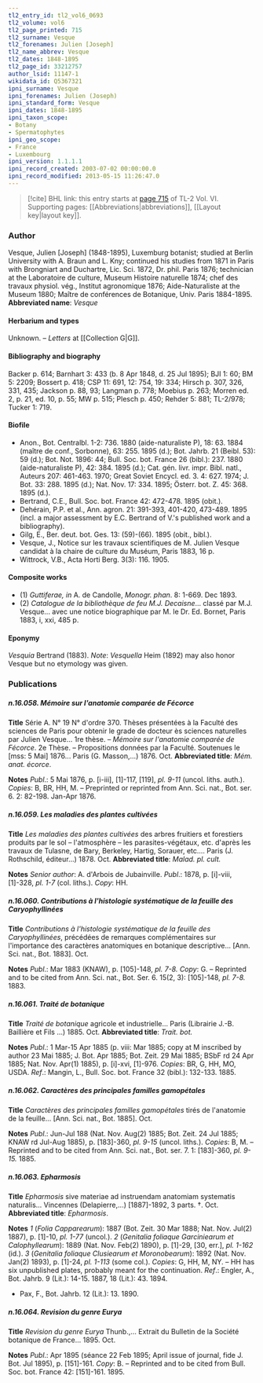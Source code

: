 ```yaml
---
tl2_entry_id: tl2_vol6_0693
tl2_volume: vol6
tl2_page_printed: 715
tl2_surname: Vesque
tl2_forenames: Julien [Joseph]
tl2_name_abbrev: Vesque
tl2_dates: 1848-1895
tl2_page_id: 33212757
author_lsid: 11147-1
wikidata_id: Q5367321
ipni_surname: Vesque
ipni_forenames: Julien (Joseph)
ipni_standard_form: Vesque
ipni_dates: 1848-1895
ipni_taxon_scope: 
- Botany
- Spermatophytes
ipni_geo_scope: 
- France
- Luxembourg
ipni_version: 1.1.1.1
ipni_record_created: 2003-07-02 00:00:00.0
ipni_record_modified: 2013-05-15 11:26:47.0
---
```



> [!cite] BHL link: this entry starts at [page 715](https://www.biodiversitylibrary.org/page/33212757) of TL-2 Vol. VI.
> Supporting pages: [[Abbreviations|abbreviations]], [[Layout key|layout key]].

### Author

Vesque, Julien \[Joseph\] (1848-1895), Luxemburg botanist; studied at Berlin University with A. Braun and L. Kny; continued his studies from 1871 in Paris with Brongniart and Duchartre, Lic. Sci. 1872, Dr. phil. Paris 1876; technician at the Laboratoire de culture, Museum Histoire naturelle 1874; chef des travaux physiol. vég., Institut agronomique 1876; Aide-Naturaliste at the Museum 1880; Maître de conférences de Botanique, Univ. Paris 1884-1895. 
**Abbreviated name**: *Vesque*

#### Herbarium and types

Unknown. – *Letters* at [[Collection G|G]].

#### Bibliography and biography

Backer p. 614; Barnhart 3: 433 (b. 8 Apr 1848, d. 25 Jul 1895); BJI 1: 60; BM 5: 2209; Bossert p. 418; CSP 11: 691, 12: 754, 19: 334; Hirsch p. 307, 326, 331, 435; Jackson p. 88, 93; Langman p. 778; Moebius p. 263; Morren ed. 2, p. 21, ed. 10, p. 55; MW p. 515; Plesch p. 450; Rehder 5: 881; TL-2/978; Tucker 1: 719.

#### Biofile

- Anon., Bot. Centralbl. 1-2: 736. 1880 (aide-naturaliste P), 18: 63. 1884 (maître de conf., Sorbonne), 63: 255. 1895 (d.); Bot. Jahrb. 21 (Beibl. 53): 59 (d.); Bot. Not. 1896: 44; Bull. Soc. bot. France 26 (bibl.): 237. 1880 (aide-naturaliste P), 42: 384. 1895 (d.); Cat. gén. livr. impr. Bibl. natl., Auteurs 207: 461-463. 1970; Great Soviet Encycl. ed. 3. 4: 627. 1974; J. Bot. 33: 288. 1895 (d.); Nat. Nov. 17: 334. 1895; Österr. bot. Z. 45: 368. 1895 (d.).
- Bertrand, C.E., Bull. Soc. bot. France 42: 472-478. 1895 (obit.).
- Dehérain, P.P. et al., Ann. agron. 21: 391-393, 401-420, 473-489. 1895 (incl. a major assessment by E.C. Bertrand of V.'s published work and a bibliography).
- Gilg, E., Ber. deut. bot. Ges. 13: (59)-(66). 1895 (obit., bibl.).
- Vesque, J., Notice sur les travaux scientifiques de M. Julien Vesque candidat à la chaire de culture du Muséum, Paris 1883, 16 p.
- Wittrock, V.B., Acta Horti Berg. 3(3): 116. 1905.

#### Composite works

- (1) *Guttiferae, in* A. de Candolle, *Monogr. phan*. 8: 1-669. Dec 1893.
- (2) *Catalogue de la bibliothèque de feu M.J. Decaisne*... classé par M.J. Vesque... avec une notice biographique par M. le Dr. Ed. Bornet, Paris 1883, i, xxi, 485 p.

#### Eponymy

*Vesquia* Bertrand (1883). *Note*: *Vesquella* Heim (1892) may also honor Vesque but no etymology was given.

### Publications

##### n.16.058. Mémoire sur l'anatomie comparée de Fécorce

**Title**
Série A. N° 19 N° d'ordre 370. Thèses présentées à la Faculté des sciences de Paris pour obtenir le grade de docteur ès sciences naturelles par Julien Vesque... 1re thèse. – *Mémoire sur l'anatomie comparée de Fécorce*. 2e Thèse. – Propositions données par la Faculté. Soutenues le \[mss: 5 Mai\] 1876... Paris (G. Masson,...) 1876. Oct.
**Abbreviated title**: *Mém. anat. écorce*.

**Notes**
*Publ*.: 5 Mai 1876, p. \[i-iii\], \[1\]-117, \[119\], *pl. 9-11* (uncol. liths. auth.). *Copies*: B, BR, HH, M. – Preprinted or reprinted from Ann. Sci. nat., Bot. ser. 6. 2: 82-198. Jan-Apr 1876.

##### n.16.059. Les maladies des plantes cultivées

**Title**
*Les maladies des plantes cultivées* des arbres fruitiers et forestiers produits par le sol – l'atmosphère – les parasites-végétaux, etc. d'après les travaux de Tulasne, de Bary, Berkeley, Hartig, Sorauer, etc.... Paris (J. Rothschild, éditeur...) 1878. Oct.
**Abbreviated title**: *Malad. pl. cult.*

**Notes**
*Senior author*: A. d'Arbois de Jubainville.
*Publ*.: 1878, p. \[i\]-viii, \[1\]-328, *pl. 1-7* (col. liths.). *Copy*: HH.

##### n.16.060. Contributions à l'histologie systématique de la feuille des Caryophyllinées

**Title**
*Contributions à l'histologie systématique de la feuille des Caryophyllinées*, précédées de remarques complémentaires sur l'importance des caractères anatomiques en botanique descriptive... \[Ann. Sci. nat., Bot. 1883\]. Oct.

**Notes**
*Publ*.: Mar 1883 (KNAW), p. \[105\]-148, *pl. 7-8. Copy*: G. – Reprinted and to be cited from Ann. Sci. nat., Bot. Ser. 6. 15(2, 3): \[105\]-148, *pl. 7-8.* 1883.

##### n.16.061. Traité de botanique

**Title**
*Traité de botanique* agricole et industrielle... Paris (Librairie J.-B. Baillière et Fils ...) 1885. Oct.
**Abbreviated title**: *Trait. bot.*

**Notes**
*Publ*.: 1 Mar-15 Apr 1885 (p. viii: Mar 1885; copy at M inscribed by author 23 Mai 1885; J. Bot. Apr 1885; Bot. Zeit. 29 Mai 1885; BSbF rd 24 Apr 1885; Nat. Nov. Apr(1) 1885), p. \[i\]-xvi, \[1\]-976. *Copies*: BR, G, HH, MO, USDA.
*Ref*.: Mangin, L., Bull. Soc. bot. France 32 (bibl.): 132-133. 1885.

##### n.16.062. Caractères des principales familles gamopétales

**Title**
*Caractères des principales familles gamopétales* tirés de l'anatomie de la feuille... \[Ann. Sci. nat., Bot. 1885\]. Oct.

**Notes**
*Publ*.: Jun-Jul 188 (Nat. Nov. Aug(2) 1885; Bot. Zeit. 24 Jul 1885; KNAW rd Jul-Aug 1885), p. \[183\]-360, *pl. 9-15* (uncol. liths.). *Copies*: B, M. – Reprinted and to be cited from Ann. Sci. nat., Bot. ser. 7. 1: \[183\]-360, *pl. 9-15.* 1885.

##### n.16.063. Epharmosis

**Title**
*Epharmosis* sive materiae ad instruendam anatomiam systematis naturalis... Vincennes (Delapierre,...) \[1887\]-1892, 3 parts. †. Oct.
**Abbreviated title**: *Epharmosis*.

**Notes**
*1* (*Folia Capparearum*): 1887 (Bot. Zeit. 30 Mar 1888; Nat. Nov. Jul(2) 1887), p. \[1\]-10, *pl. 1-77* (uncol.).
*2* (*Genitalia foliaque Garciniearum et Calophyllearum*): 1889 (Nat. Nov. Feb(2) 1890), p. \[1\]-29, \[30, err.\], *pl. 1-162* (id.).
*3* (*Genitalia foliaque Clusiearum et Moronobearum*): 1892 (Nat. Nov. Jan(2) 1893), p. \[1\]-24, *pl. 1-113* (some col.).
*Copies*: G, HH, M, NY. – HH has six unpublished plates, probably meant for the continuation.
*Ref*.: Engler, A., Bot. Jahrb. 9 (Lit.): 14-15. 1887, 18 (Lit.): 43. 1894.
- Pax, F., Bot. Jahrb. 12 (Lit.): 13. 1890.

##### n.16.064. Revision du genre Eurya

**Title**
*Revision du genre Eurya* Thunb.,... Extrait du Bulletin de la Société botanique de France... 1895. Oct.

**Notes**
*Publ*.: Apr 1895 (séance 22 Feb 1895; April issue of journal, fide J. Bot. Jul 1895), p. \[151\]-161. *Copy*: B. – Reprinted and to be cited from Bull. Soc. bot. France 42: \[151\]-161. 1895.

